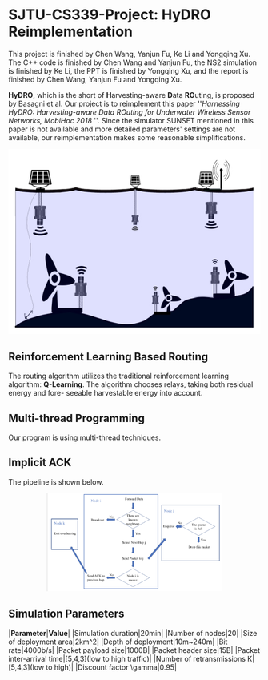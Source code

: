 # SJTU-CS339-Project: HyDRO Reimplementation
This project is finished by Chen Wang, Yanjun Fu, Ke Li and Yongqing Xu. The C++ code is finished by Chen Wang and Yanjun Fu, the NS2 simulation is finished by Ke Li, the PPT is finished by Yongqing Xu, and the report is finished by Chen Wang, Yanjun Fu and Yongqing Xu.

**HyDRO**, which is the short of **H**arvesting-aware **D**ata **RO**uting, is proposed by Basagni et al. Our project is to reimplement this paper ''*Harnessing HyDRO: Harvesting-aware Data ROuting for Underwater Wireless Sensor Networks, MobiHoc 2018* ''. Since the simulator SUNSET mentioned in this paper is not available and more detailed parameters' settings are not available, our reimplementation makes some reasonable simplifications.

![1](./figure/energy_harvest.jpg)

## Reinforcement Learning Based Routing

The routing algorithm utilizes the traditional reinforcement learning algorithm: **Q-Learning**. The algorithm chooses relays, taking both residual energy and fore- seeable harvestable energy into account.

## Multi-thread Programming
Our program is using multi-thread techniques.

## Implicit ACK
The pipeline is shown below.
<div align="center">
    <img src="./figure/1.png" width="350">
</div>

## Simulation Parameters
|**Parameter**|**Value**|
|Simulation duration|20min|
|Number of nodes|20|
|Size of deployment area|2km^2|
|Depth of deployment|10m~240m|
|Bit rate|4000b/s|
|Packet payload size|1000B|
|Packet header size|15B|
|Packet inter-arrival time|\[5,4,3\](low to high traffic)|
|Number of retransmissions K|\[5,4,3\](low to high)|
|Discount factor \gamma|0.95|
